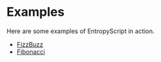 # Examples

Here are some examples of EntropyScript in action.

- [FizzBuzz](./fizzbuzz.md)
- [Fibonacci](./fib.md)